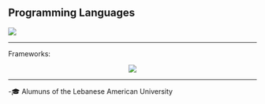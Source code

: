 <p align="center">
  <h2>Programming Languages</h2>
  <a href="https://skillicons.dev">
    <img src="https://skillicons.dev/icons?i=py,ts,js,java,cpp,c,lua&perline=4" />
  </a>
</p>

<hr>
Frameworks:
<p align="center">
  <a href="https://skillicons.dev">
    <img src="https://skillicons.dev/icons?i=vue,flask,tailwind" />
  </a>
</p>

<hr>
-🎓 Alumuns of the Lebanese American University  
